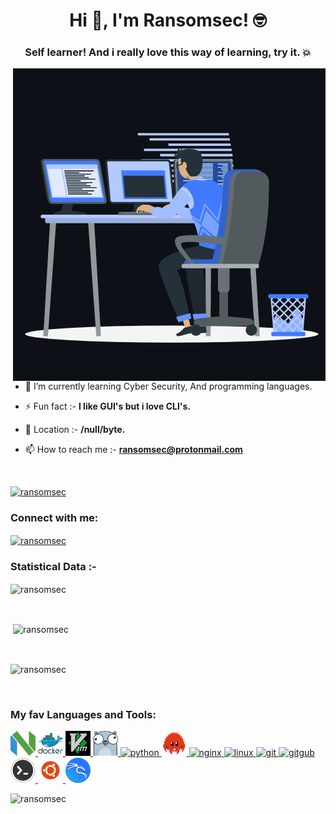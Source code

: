 <h1 align="center">Hi 👋, I'm Ransomsec! 🤓️
<h3 align="center">Self learner! And i really love this way of learning, try it. 💥️</h3>
 



<p><img align="right" src="https://github.com/ransomsec/ransomsec/blob/main/external-data/geek-animation.gif" alt="ransomsec" /></p>


- 🌱 I’m currently learning Cyber Security, And programming languages.
 
- ⚡ Fun fact :- **I like GUI's but i love CLI's.**
 
- 📍️ Location :- **/null/byte.**

- 📫 How to reach me :- **ransomsec@protonmail.com**
 

<br>
 
 <p align="left"> <a href="https://twitter.com/ransomsec" target="blank"><img src="https://img.shields.io/twitter/follow/ransomsec?logo=twitter&style=for-the-badge" alt="ransomsec" /></a> </p>
 
<h3 align="left">Connect with me:</h3>
<p align="left">
<a href="https://twitter.com/ransomsec" target="blank"><img align="center" src="https://raw.githubusercontent.com/rahuldkjain/github-profile-readme-generator/master/src/images/icons/Social/twitter.svg" alt="ransomsec" height="30" width="40" /></a>
</p>

<h3>Statistical Data :-</h3>
<p><img align="center"
    src="https://github-readme-stats.vercel.app/api/top-langs?username=ransomsec&show_icons=true&locale=en&bg_color=0d1117&text_color=ffffff&layout=compact"
    alt="ransomsec" 
    bg_color=#808080/></p>

<br>

<p>&nbsp;<img align="center" src="https://github-readme-stats.vercel.app/api?username=ransomsec&show_icons=true&locale=en&bg_color=0d1117&text_color=ffffff&repo=convoychat"
    alt="ransomsec" /></p>

<br>

<p><img align="center" src="https://github-readme-streak-stats.herokuapp.com/?user=ransomsec&theme=dark&background=0d1117&date_format=M%20j%5B%2C%20Y%5D" alt="ransomsec" /></p>

<!--
<h3>Trophies :-</h3>
<p align="left"> <a href="https://github.com/ryo-ma/github-profile-trophy"><img
      src="https://github-profile-trophy.vercel.app/?username=ransomsec&bg_color=0d1117&text_color=ffffff" alt="ransomsec" /></a> </p> -->
      
<p align="left"> <a href="https://twitter.com/" target="blank"><img
      src="https://img.shields.io/twitter/follow/?logo=twitter&style=for-the-badge" alt="" /></a> </p>

 

<h3 align="left">My fav Languages and Tools:</h3>
<p align="left"> <a href="https://neovim.io/" target="_blank"> <img src="https://github.com/ransomsec/ransomsec/blob/main/external-data/neovim.png" alt="angularjs" width="40" height="40"/> </a> <a href="https://www.docker.com/" target="_blank"> <img src="https://raw.githubusercontent.com/devicons/devicon/master/icons/docker/docker-original-wordmark.svg" alt="docker" width="40" height="40"/> </a>
<a align="left"> <a href="https://www.vim.org" target="_blank"> <img src="https://github.com/ransomsec/ransomsec/blob/main/external-data/vim.png" alt="angularjs" width="40" height="40"/> </a> <a href="https://go.dev/" target="_blank"> <img src="https://github.com/ransomsec/ransomsec/blob/main/external-data/gopher.png" alt="golang" width="40" height="40"/> </a>
<a align="left"> <a href="https://www.python.org/" target="_blank"> <img src="https://github.com/rahuldkjain/github-profile-readme-generator/blob/master/src/images/icons/ProgrammingLanguages/python.svg" alt="python" width="40" height="40"/> </a>
<a align="left"> <a href="https://www.rust-lang.org/" target="_blank"> <img src="https://github.com/ransomsec/ransomsec/blob/main/external-data/rust-lang.png" alt="rust-lang" width="40" height="40"/> </a>
<a align="left"> <a href="https://nginx.org/en/" target="_blank"> <img src="https://github.com/rahuldkjain/github-profile-readme-generator/blob/master/src/images/icons/BackendDevelopment/nginx.svg" alt="nginx" width="40" height="40"/> </a> 
 <a align="left"> <a href="https://www.linux.org/" target="_blank"> <img src="https://github.com/rahuldkjain/github-profile-readme-generator/blob/master/src/images/icons/Other/linux.svg" alt="linux" width="40" height="40"/> </a> 
  <a align="left"> <a href="https://git-scm.com/" target="_blank"> <img src="https://github.com/rahuldkjain/github-profile-readme-generator/blob/master/src/images/icons/Other/git.svg" alt="git" width="40" height="40"/> </a> 
 <a align="left"> <a href="https://github.com" target="_blank"> <img src="https://github.com/rahuldkjain/github-profile-readme-generator/blob/master/src/images/icons/Social/github.svg" alt="gitgub" width="40" height="40"/> </a>
 <a align="left"> <a href="https://www.gnu.org/software/bash/" target="_blank" rel="noreferrer"> <img src="https://github.com/ransomsec/ransomsec/blob/main/external-data/shell.png" alt="bash" width="40" height="40"/> </a>
  <a align="left"> <a href="https://ubuntu.com/" target="_blank" rel="noreferrer"> <img src="https://github.com/ransomsec/ransomsec/blob/main/external-data/ubuntu-logo.png" alt="ubuntu" width="40" height="40"/> </a>
<a align="left"> <a href="https://kali.org" target="_blank" rel="noreferrer"> <img src="https://github.com/ransomsec/ransomsec/blob/main/external-data/kali-logo.png" alt="kali" width="40" height="40"/> </a>
  
<p align="left"> <img src="https://komarev.com/ghpvc/?username=ransomsec&label=Profile%20views&color=0e75b6&style=flat" alt="ransomsec" /> </p>
